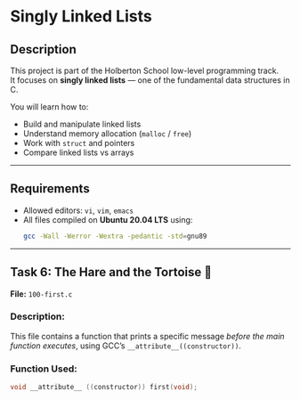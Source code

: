 # Singly Linked Lists

## Description
This project is part of the Holberton School low-level programming track.  
It focuses on **singly linked lists** — one of the fundamental data structures in C.

You will learn how to:
- Build and manipulate linked lists
- Understand memory allocation (`malloc` / `free`)
- Work with `struct` and pointers
- Compare linked lists vs arrays

---

## Requirements
- Allowed editors: `vi`, `vim`, `emacs`
- All files compiled on **Ubuntu 20.04 LTS** using:
  ```bash
  gcc -Wall -Werror -Wextra -pedantic -std=gnu89
---

## Task 6: The Hare and the Tortoise 🐢

**File:** `100-first.c`

### Description:
This file contains a function that prints a specific message *before the main function executes*, using GCC’s `__attribute__((constructor))`.

### Function Used:
```c
void __attribute__ ((constructor)) first(void);
